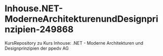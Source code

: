# Inhouse.NET-ModerneArchitekturenundDesignprinzipien-249868
KursRepository zu Kurs Inhouse: .NET - Moderne Architekturen und Designprinzipien der ppedv AG
